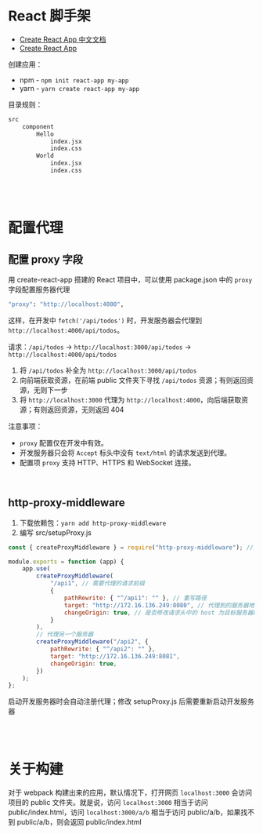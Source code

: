 # React 脚手架

-   [Create React App 中文文档](https://create-react-app.bootcss.com/docs/getting-started)
-   [Create React App](https://create-react-app.dev/docs/getting-started)

创建应用：

-   npm - `npm init react-app my-app`
-   yarn - `yarn create react-app my-app`

目录规则：

```bash
src
	component
    	Hello
        	index.jsx
        	index.css
    	World
        	index.jsx
        	index.css
```

<br><br>

# 配置代理

## 配置 proxy 字段

用 create-react-app 搭建的 React 项目中，可以使用 package.json 中的 `proxy` 字段配置服务器代理

```bash
"proxy": "http://localhost:4000",
```

这样，在开发中 `fetch('/api/todos')` 时，开发服务器会代理到 `http://localhost:4000/api/todos`。

请求：`/api/todos` → `http://localhost:3000/api/todos` → `http://localhost:4000/api/todos`

1.  将 `/api/todos` 补全为 `http://localhost:3000/api/todos`
2.  向前端获取资源，在前端 public 文件夹下寻找 `/api/todos` 资源；有则返回资源，无则下一步
3.  将 `http://localhost:3000` 代理为 `http://localhost:4000`，向后端获取资源；有则返回资源，无则返回 404

注意事项：

-   `proxy` 配置仅在开发中有效。
-   开发服务器只会将 `Accept` 标头中没有 `text/html` 的请求发送到代理。
-   配置项 `proxy` 支持 HTTP、HTTPS 和 WebSocket 连接。

<br>

## http-proxy-middleware

1.  下载依赖包：`yarn add http-proxy-middleware`
2.  编写 src/setupProxy.js

```javascript
const { createProxyMiddleware } = require("http-proxy-middleware"); // 需要使用 CJS 语法

module.exports = function (app) {
    app.use(
        createProxyMiddleware(
            "/api1", // 需要代理的请求前缀
            {
                pathRewrite: { "^/api1": "" }, // 重写路径
                target: "http://172.16.136.249:8080", // 代理到的服务器地址
                changeOrigin: true, // 是否修改请求头中的 host 为目标服务器的 URL
            }
        ),
        // 代理另一个服务器
        createProxyMiddleware("/api2", {
            pathRewrite: { "^/api2": "" },
            target: "http://172.16.136.249:8081",
            changeOrigin: true,
        })
    );
};
```

启动开发服务器时会自动注册代理；修改 setupProxy.js 后需要重新启动开发服务器

<br><br>

# 关于构建

对于 webpack 构建出来的应用，默认情况下，打开网页 `localhost:3000` 会访问项目的 public 文件夹。就是说，访问 `localhost:3000` 相当于访问 public/index.html，访问 `localhost:3000/a/b` 相当于访问 public/a/b，如果找不到 public/a/b，则会返回 public/index.html

<br>
